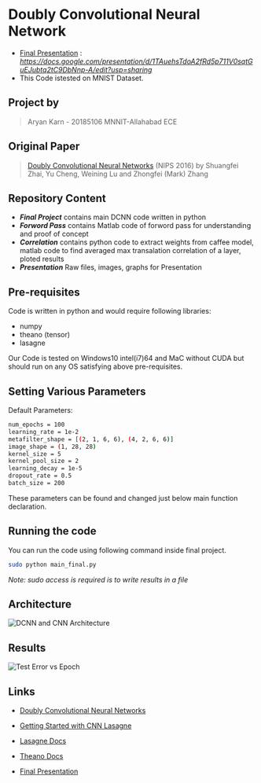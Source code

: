 # Doubly Convolutional Neural Network
- [Final Presentation] : *https://docs.google.com/presentation/d/1TAuehsTdoA2fRd5p711V0sqtGuEJubtq2tC9DbNnp-A/edit?usp=sharing*
- This Code istested on MNIST Dataset.


## Project by
>  Aryan Karn - 20185106
>  MNNIT-Allahabad
>  ECE

## Original Paper
> [Doubly Convolutional Neural Networks] (NIPS 2016) by Shuangfei Zhai, Yu Cheng, Weining Lu and Zhongfei (Mark) Zhang

## Repository Content

- ***Final Project*** contains main DCNN code written in python
- ***Forword Pass*** contains Matlab code of forword pass for understanding and proof of concept
- ***Correlation*** contains python code to extract weights from caffee model, matlab code to find averaged max transalation correlation of a layer, ploted results  
- ***Presentation*** Raw files, images, graphs for Presentation

## Pre-requisites
Code is written in python and would require following libraries:

- numpy
- theano (tensor)
- lasagne

Our Code is tested on Windows10 intel(i7)64 and MaC without CUDA but should run on any OS satisfying above pre-requisites.

## Setting Various Parameters

Default Parameters:
```sh    
num_epochs = 100
learning_rate = 1e-2 
metafilter_shape = [(2, 1, 6, 6), (4, 2, 6, 6)]
image_shape = (1, 28, 28)
kernel_size = 5
kernel_pool_size = 2
learning_decay = 1e-5
dropout_rate = 0.5
batch_size = 200
```
These parameters can be found and changed just below main function declaration.

## Running the code

You can run the code using following command inside final project.

```sh
sudo python main_final.py
```
*Note: sudo access is required is to write results in a file*

## Architecture
![DCNN and CNN Architecture](https://i.imgur.com/hciLMyA.png)

## Results


![Test Error vs Epoch](https://i.imgur.com/LBmNCVW.png)


## Links

- [Doubly Convolutional Neural Networks]

- [Getting Started with CNN Lasagne]

- [Lasagne Docs] 

- [Theano Docs]

- [Final Presentation] 

[Doubly Convolutional Neural Networks]: <https://papers.nips.cc/paper/6340-doubly-convolutional-neural-networks.pdf>
[MNIST]: <http://yann.lecun.com/exdb/mnist/>
[Getting Started with CNN Lasagne]: <http://luizgh.github.io/libraries/2015/12/08/getting-started-with-lasagne/>
[Lasagne Docs]: <https://lasagne.readthedocs.io/en/latest/>
[Theano Docs]: <http://deeplearning.net/software/theano/library/index.html>
[Final Presentation]: <https://docs.google.com/presentation/d/1TAuehsTdoA2fRd5p711V0sqtGuEJubtq2tC9DbNnp-A/edit?usp=sharing>

